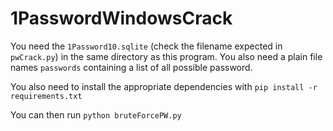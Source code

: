 # 1PasswordWindowsCrack
 
You need the `1Password10.sqlite` (check the filename expected in `pwCrack.py`) in the same directory as this program.
You also need a plain file names `passwords` containing a list of all possible password.

You also need to install the appropriate dependencies with `pip install -r requirements.txt`

You can then run `python bruteForcePW.py`